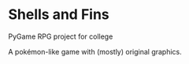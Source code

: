 # Shells and Fins
PyGame RPG project for college

A pokémon-like game with (mostly) original graphics.
